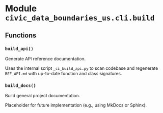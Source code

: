 # Module `civic_data_boundaries_us.cli.build`

## Functions

### `build_api()`

Generate API reference documentation.

Uses the internal script `_ci_build_api.py` to scan codebase and
regenerate `REF_API.md` with up-to-date function and class signatures.

### `build_docs()`

Build general project documentation.

Placeholder for future implementation (e.g., using MkDocs or Sphinx).
